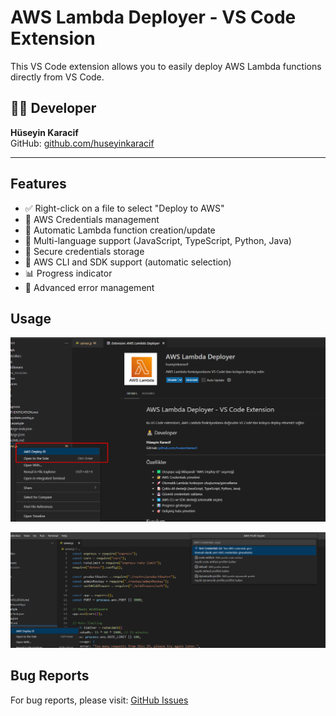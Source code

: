 # AWS Lambda Deployer - VS Code Extension

This VS Code extension allows you to easily deploy AWS Lambda functions directly from VS Code.

## 👨‍💻 Developer

**Hüseyin Karacif**  
GitHub: [github.com/huseyinkaracif](https://github.com/huseyinkaracif)

---

## Features

- ✅ Right-click on a file to select "Deploy to AWS"
- 🔐 AWS Credentials management
- 🚀 Automatic Lambda function creation/update
- 📝 Multi-language support (JavaScript, TypeScript, Python, Java)
- 💾 Secure credentials storage
- 🔄 AWS CLI and SDK support (automatic selection)
- 📊 Progress indicator
- 🎯 Advanced error management

## Usage

![Lambda Deployer](https://raw.githubusercontent.com/huseyinkaracif/huska-lambda-deployer/refs/heads/main/img/lambda.png)

![Usage](https://raw.githubusercontent.com/huseyinkaracif/huska-lambda-deployer/refs/heads/main/img/usage-1.png)

## Bug Reports

For bug reports, please visit: [GitHub Issues](https://github.com/huseyinkaracif/huska-lambda-deployer/issues/new)
